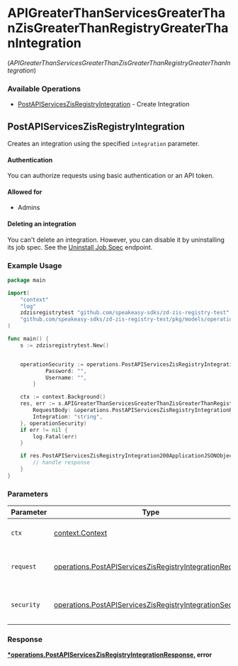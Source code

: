 # APIGreaterThanServicesGreaterThanZisGreaterThanRegistryGreaterThanIntegration
(*APIGreaterThanServicesGreaterThanZisGreaterThanRegistryGreaterThanIntegration*)

### Available Operations

* [PostAPIServicesZisRegistryIntegration](#postapiserviceszisregistryintegration) - Create Integration

## PostAPIServicesZisRegistryIntegration

Creates an integration using the specified `integration` parameter.

#### Authentication

You can authorize requests using basic authentication or an API token.

#### Allowed for

* Admins

#### Deleting an integration

You can't delete an integration. However, you can disable it by uninstalling
its job spec. See the [Uninstall
Job Spec](/api-reference/integration-services/registry/jobspecs/#uninstall-job-spec)
endpoint.

### Example Usage

```go
package main

import(
	"context"
	"log"
	zdzisregistrytest "github.com/speakeasy-sdks/zd-zis-registry-test"
	"github.com/speakeasy-sdks/zd-zis-registry-test/pkg/models/operations"
)

func main() {
    s := zdzisregistrytest.New()


    operationSecurity := operations.PostAPIServicesZisRegistryIntegrationSecurity{
            Password: "",
            Username: "",
        }

    ctx := context.Background()
    res, err := s.APIGreaterThanServicesGreaterThanZisGreaterThanRegistryGreaterThanIntegration.PostAPIServicesZisRegistryIntegration(ctx, operations.PostAPIServicesZisRegistryIntegrationRequest{
        RequestBody: &operations.PostAPIServicesZisRegistryIntegrationRequestBody{},
        Integration: "string",
    }, operationSecurity)
    if err != nil {
        log.Fatal(err)
    }

    if res.PostAPIServicesZisRegistryIntegration200ApplicationJSONObject != nil {
        // handle response
    }
}
```

### Parameters

| Parameter                                                                                                                            | Type                                                                                                                                 | Required                                                                                                                             | Description                                                                                                                          |
| ------------------------------------------------------------------------------------------------------------------------------------ | ------------------------------------------------------------------------------------------------------------------------------------ | ------------------------------------------------------------------------------------------------------------------------------------ | ------------------------------------------------------------------------------------------------------------------------------------ |
| `ctx`                                                                                                                                | [context.Context](https://pkg.go.dev/context#Context)                                                                                | :heavy_check_mark:                                                                                                                   | The context to use for the request.                                                                                                  |
| `request`                                                                                                                            | [operations.PostAPIServicesZisRegistryIntegrationRequest](../../models/operations/postapiserviceszisregistryintegrationrequest.md)   | :heavy_check_mark:                                                                                                                   | The request object to use for the request.                                                                                           |
| `security`                                                                                                                           | [operations.PostAPIServicesZisRegistryIntegrationSecurity](../../models/operations/postapiserviceszisregistryintegrationsecurity.md) | :heavy_check_mark:                                                                                                                   | The security requirements to use for the request.                                                                                    |


### Response

**[*operations.PostAPIServicesZisRegistryIntegrationResponse](../../models/operations/postapiserviceszisregistryintegrationresponse.md), error**


